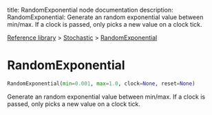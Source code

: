 title: RandomExponential node documentation
description: RandomExponential: Generate an random exponential value between min/max. If a clock is passed, only picks a new value on a clock tick.

[Reference library](../../index.md) > [Stochastic](../index.md) > [RandomExponential](index.md)

# RandomExponential

```python
RandomExponential(min=0.001, max=1.0, clock=None, reset=None)
```

Generate an random exponential value between min/max. If a clock is passed, only picks a new value on a clock tick.

